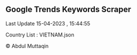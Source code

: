 

## Google Trends Keywords Scraper 
 
Last Update 15-04-2023 , 15:44:55

Country List :
VIETNAM.json



© Abdul Muttaqin 
